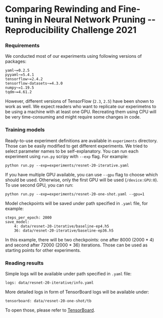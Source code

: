 # Comparing Rewinding and Fine-tuning in Neural Network Pruning -- Reproducibility Challenge 2021

### Requirements

We conducted most of our experiments using following versions of packages:

```
yaml~=0.2.5
pyyaml~=5.4.1
tensorflow~=2.4.2
tensorflow-datasets~=4.3.0
numpy~=1.19.5
tqdm~=4.61.2
```

However, different versions of TensorFlow (`2.3`, `2.5`) have been shown to work as well.
We expect readers who want to replicate our experimetns to be using a machine with at least one GPU.
Recreating them using CPU will be very time-consuming and might require some changes in code.

### Training models

Ready-to-use experiment definitions are available in `experiments` directory.
Those can be easily modified to get different experiments.
We tried to select parameter names to be self-explanatory.
You can run each experiment using `run.py` scripy with `--exp` flag.
For example:

```
python run.py --exp=experiments/resnet-20-iterative.yaml
```

If you have multiple GPU available, you can use `--gpu` flag to choose which should be used.
Otherwise, only the first GPU will be used (`/device:GPU:0`).
To use second GPU, you can run:

```
python run.py --exp=experiments/resnet-20-one-shot.yaml --gpu=1
```

Model checkpoints will be saved under path specified in `.yaml` file, for example:

```
steps_per_epoch: 2000
save_model:
    4: data/resnet-20-iterative/baseline-ep4.h5
    36: data/resnet-20-iterative/baseline-ep36.h5
```

In this example, there will be two checkpoints: one after 8000 (2000 * 4) and second after 72000 (2000 * 36) iterations.
Those can be used as starting points for other experiments.

### Reading results

Simple logs will be available under path specified in `.yaml` file:
```
logs: data/resnet-20-iterative/info.yaml
```

More detailed logs in form of TensorBoard logs will be available under:
```
tensorboard: data/resnet-20-one-shot/tb
```
To open those, please refer to [TensorBoard](https://www.tensorflow.org/tensorboard).

